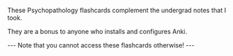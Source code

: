 These Psychopathology flashcards complement the undergrad notes that I took.

They are a bonus to anyone who installs and configures Anki. 

--- Note that you cannot access these flashcards otherwise! ---
